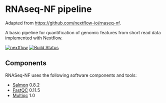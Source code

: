 # RNAseq-NF pipeline 

Adapted from https://github.com/nextflow-io/rnaseq-nf.  

A basic pipeline for quantification of genomic features from short read data
implemented with Nextflow.

[![nextflow](https://img.shields.io/badge/nextflow-%E2%89%A50.24.0-brightgreen.svg)](http://nextflow.io)
[![Build Status](https://travis-ci.org/nextflow-io/rnaseq-nf.svg?branch=master)](https://travis-ci.org/nextflow-io/rnaseq-nf)


## Components 

RNASeq-NF uses the following software components and tools: 

* [Salmon](https://combine-lab.github.io/salmon/) 0.8.2
* [FastQC](https://www.bioinformatics.babraham.ac.uk/projects/fastqc/) 0.11.5
* [Multiqc](https://multiqc.info) 1.0

